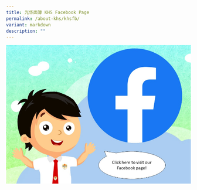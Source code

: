 ```yaml
---
title: 光华面簿 KHS Facebook Page
permalink: /about-khs/khsfb/
variant: markdown
description: ""
---
```

[![](/images/Presentation1.jpg)](https://www.facebook.com/profile.php?id=100064994620909)